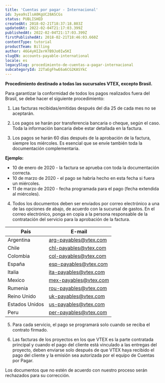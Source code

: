 ```yaml
---
title: 'Cuentas por pagar - Internacional'
id: 3yea9sIlsA0KgUC28ASCGs
status: PUBLISHED
createdAt: 2018-02-21T18:37:18.803Z
updatedAt: 2022-02-04T21:17:03.399Z
publishedAt: 2022-02-04T21:17:03.399Z
firstPublishedAt: 2018-02-21T18:46:03.660Z
contentType: tutorial
productTeam: Billing
author: 46G4yHIZerH7B9Jo0Iw5KI
slugEN: accounts-payable-international
locale: es
legacySlug: procedimiento-de-cuentas-a-pagar-internacional
subcategoryId: 22TaEgFhwE6a6CG2KASYkC
---
```


<div class="alert alert-info" role="alert"><strong>Procedimiento destinado a todas las sucursales VTEX, excepto Brasil.</strong></div>

Para garantizar la conformidad de todos los pagos realizados fuera del Brasil, se debe hacer el siguiente procedimiento:

1) Las facturas recibidas/emitidas después del dia 25 de cada mes no se aceptarán.

2) Los pagos se harán por transferencia bancaria o cheque, según el caso. Toda la información bancaria debe estar detallada en la factura.

3) Los pagos se harán 60 días después de la aprobación de la factura, siempre los miércoles. Es esencial que se envíe también toda la documentación complementaria.

**Ejemplo:**

- 10 de enero de 2020 - la factura se aprueba con toda la documentación correcta.
- 10 de marzo de 2020 - el pago se habría hecho en esta fecha si fuera un miércoles.
- 11 de marzo de 2020 - fecha programada para el pago (fecha extendida al miércoles).

4) Todos los documentos deben ser enviados por correo electrónico a una de las opciones de abajo, de acuerdo con la sucursal de gastos.  En el correo electrónico, ponga en copia a la persona responsable de la contratación del servicio para la aprobación de la factura.

| País | E-mail | 
| ---------- | ---------- | 
| Argentina | arg-payables@vtex.com |
| Chile | chl-payables@vtex.com | 
| Colombia | col-payables@vtex.com | 
| España | esp-payables@vtex.com | 
| Italia | ita-payables@vtex.com | 
| Mexico | mex-payables@vtex.com |
| Rumenia | rou-payables@vtex.com |
| Reino Unido | uk-payables@vtex.com |
| Estados Unidos | us-payables@vtex.com |
| Peru | per-payables@vtex.com |

5) Para cada servicio, el pago se programará solo cuando se reciba el contrato firmado.

6) Las facturas de los proyectos en los que VTEX es la parte contratada principal y cuando el pago del cliente está vinculado a las entregas del proyecto, deben enviarse solo después de que VTEX haya recibido el pago del cliente y la emisión sea autorizada por el equipo de Cuentas por Pagar.

Los documentos que no estén de acuerdo con nuestro proceso serán rechazados para su corrección.
